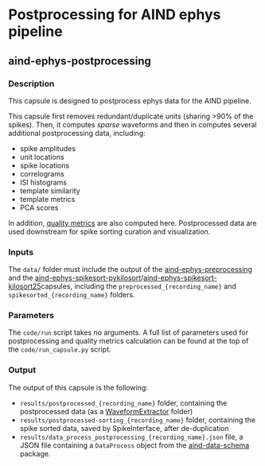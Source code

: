 # Postprocessing for AIND ephys pipeline
## aind-ephys-postprocessing


### Description

This capsule is designed to postprocess ephys data for the AIND pipeline.

This capsule first removes redundant/duplicate units (sharing >90% of the spikes). Then, it
computes *sparse* waveforms and then in computes several additional postprocessing data, including:

- spike amplitudes
- unit locations
- spike locations
- correlograms
- ISI histograms
- template similarity
- template metrics
- PCA scores

In addition, [quality metrics](https://spikeinterface.readthedocs.io/en/latest/modules/qualitymetrics.html) are also computed here. Postprocessed data are used downstream for spike sorting curation and visualization.


### Inputs

The `data/` folder must include the output of the [aind-ephys-preprocessing](https://github.com/AllenNeuralDynamics/aind-ephys-preprocessing) and the [aind-ephys-spikesort-pykilosort](https://github.com/AllenNeuralDynamics/aind-ephys-spiksort-pykilosort)/[aind-ephys-spikesort-kilosort25](https://github.com/AllenNeuralDynamics/aind-ephys-spiksort-kilosort25)capsules, including the `preprocessed_{recording_name}` and `spikesorted_{recording_name}` folders.

### Parameters

The `code/run` script takes no arguments. 
A full list of parameters used for postprocessing and quality metrics calculation can be found at the top of the `code/run_capsule.py` script.

### Output

The output of this capsule is the following:

- `results/postprocessed_{recording_name}` folder, containing the postprocessed data (as a [WaveformExtractor](https://spikeinterface.readthedocs.io/en/latest/modules/core.html#waveformextractor) folder)
- `results/postprocessed-sorting_{recording_name}` folder, containing the spike sorted data, saved by SpikeInterface, after de-duplication
- `results/data_process_postprocessing_{recording_name}.json` file, a JSON file containing a `DataProcess` object from the [aind-data-schema](https://aind-data-schema.readthedocs.io/en/stable/) package.

